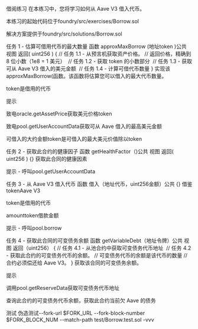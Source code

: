 借阅练习
在本练习中，您将学习如何从 Aave V3 借入代币。

本练习的起始代码位于foundry/src/exercises/Borrow.sol

解决方案提供于foundry/src/solutions/Borrow.sol

任务 1 - 估算可借用代币的最大数量
函数 approxMaxBorrow (地址token )公共 视图 返回( uint256 ) {
    // 任务 1.1 - 从预言机获取资产价格。
    // 返回价格，精确到 8 位小数（1e8 = 1 美元）
​
    // 任务 1.2 - 获取 token 的小数部分
​
    // 任务 1.3 - 获取可从 Aave V3 借入的美元金额
​
    // 任务 1.4 - 计算可借代币数量
}
实现该approxMaxBorrow(函数。该函数将估算您可以借入的最大代币数量。

token是借用的代币

提示

致电oracle.getAssetPrice获取美元价格token

致电pool.getUserAccountData获取可从 Aave 借入的最高美元金额

可借入的大约金额token是可借入的最大美元价值除以token

任务 2 - 获取此合约的健康因子
函数 getHealthFactor（)公共 视图 返回( uint256 ) {}
获取此合同的健康因素

提示 - 呼叫pool.getUserAccountData

任务 3 - 从 Aave V3 借入代币
函数 借入（地址代币，uint256金额）公共 {}
借鉴tokenAave V3

token是借用的代币

amounttoken借款金额

提示 - 呼叫pool.borrow

任务 4 - 获取此合同的可变债务余额
函数 getVariableDebt（地址令牌）公共 视图 返回（uint256） {
    // 任务 4.1 - 从池合约中获取可变债务代币地址
​
    // 任务 4.2 - 获取此合约的可变债务代币的余额。
    // 可变债务代币的余额是该代币的数量
    // 合约必须偿还给 Aave V3。
}
获取该合同的可变债务余额。

提示

调用pool.getReserveData获取可变债务代币地址

查询此合约的可变债务代币余额，获取此合约当前欠 Aave 的债务

测试
伪造测试--fork-url $FORK_URL --fork-block-number $FORK_BLOCK_NUM --match-path test/Borrow.test.sol -vvv
